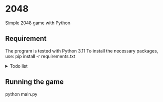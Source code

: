 # 2048
Simple 2048 game with Python
## Requirement
The program is tested with Python 3.11
To install the necessary packages, use:
pip install -r requirements.txt

<details>
<summary>Todo list</summary>
  Add a side panel to display results
</details>

## Running the game
python main.py
 
